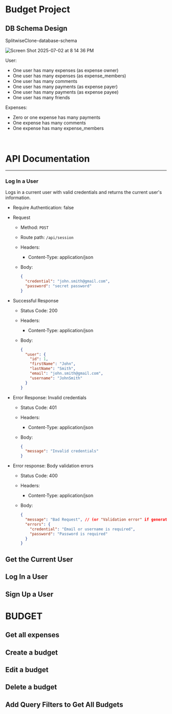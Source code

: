 # Budget Project

## DB Schema Design
SplitwiseClone-database-schema

![Screen Shot 2025-07-02 at 8 14 36 PM](https://github.com/user-attachments/assets/e25da185-6fa5-4656-bd73-5851d306b108)

User:
- One user has many expenses (as expense owner)
- One user has many expenses (as expense_members)
- One user has many comments
- One user has many payments (as expense payer)
- One user has many payments (as expense payee)
- One user has many friends

Expenses:
- Zero or one expense has many payments
- One expense has many comments
- One expense has many expense_members

<br>

# API Documentation

---
### Log In a User

Logs in a current user with valid credentials and returns the current user's
information.

* Require Authentication: false
* Request
  * Method: `POST`
  * Route path: `/api/session`
  * Headers:
    * Content-Type: application/json
  * Body:

    ```json
    {
      "credential": "john.smith@gmail.com",
      "password": "secret password"
    }
    ```

* Successful Response
  * Status Code: 200
  * Headers:
    * Content-Type: application/json
  * Body:

    ```json
    {
      "user": {
        "id": 1,
        "firstName": "John",
        "lastName": "Smith",
        "email": "john.smith@gmail.com",
        "username": "JohnSmith"
      }
    }
    ```

* Error Response: Invalid credentials
  * Status Code: 401
  * Headers:
    * Content-Type: application/json
  * Body:

    ```json
    {
      "message": "Invalid credentials"
    }
    ```

* Error response: Body validation errors
  * Status Code: 400
  * Headers:
    * Content-Type: application/json
  * Body:

    ```json
    {
      "message": "Bad Request", // (or "Validation error" if generated by Sequelize),
      "errors": {
        "credential": "Email or username is required",
        "password": "Password is required"
      }
    }
    ```

## Get the Current User

## Log In a User

## Sign Up a User

# BUDGET

## Get all expenses

## Create a budget

## Edit a budget

## Delete a budget

## Add Query Filters to Get All Budgets

